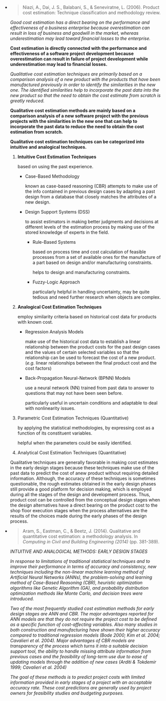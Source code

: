 * > Niazi, A., Dai, J. S., Balabani, S., & Seneviratne, L. (2006). Product cost estimation: Technique classification and methodology review.

  *Good cost estimation has a direct bearing on the performance and effectiveness of a business enterprise because overestimation can result in loss of business and goodwill in the market, whereas underestimation may lead toward financial losses to the enterprise.*

  **Cost estimation is directly connected with the performance and effectiveness of a software project development because overestimation can result in failure of project development while underestimation may lead to financial losses.**

  *Qualitative cost estimation techniques are primarily based on a comparison analysis of a new product with the products that have been manufactured previously in order to identify the similarities in the new one. The identified similarities help to incorporate the past data into the new product so that the need to obtain the cost estimate from scratch is greatly reduced.*

  **Qualitative cost estimation methods are mainly based on a comparison analysis of a new software project  with the previous projects with the similarities in the new one that can help to incorporate the past data to reduce the need to obtain the cost estimation from scratch.**

  **Qualitative cost estimation techniques can be categorized into intuitive and analogical techniques.**

  

  1. **Intuitive Cost Estimation Techniques**

     based on using the past experience.

     * Case-Based Methodology

       known as case-based reasoning (CBR) attempts to make use of the info contained in previous design cases by adapting a past design from a database that closely matches the attributes of a new design.

     * Design Support Systems (DSS)

       to assist estimators in making better judgments and decisions at different levels of the estimation process by making use of the stored knowledge of experts in the field.

       * Rule-Based Systems

         based on process time and cost calculation of feasible processes from a set of available ones for the manufacture of a part based on design and/or manufacturing constraints.

         helps to design and manufacturing constraints.

       * Fuzzy-Logic Approach

         particularly helpful in handling uncertainty, may be quite tedious and need further research when objects are complex.

  2. **Analogical Cost Estimation Techniques**

     employ similarity criteria based on historical cost data for products with known cost.

     * Regression Analysis Models

       make use of the historical cost data to establish a linear relationship between the product costs for the past design cases and the values of certain selected variables so that the relationship can be used to forecast the cost of a new product. (*e.g.* linear relationships between the final product cost and the cost factors)

     * Back-Propagation Neural-Network (BPNN) Models

       use a neural network (NN) trained from past data to answer to questions that may not have been seen before.

       particularly useful in uncertain conditions and adaptable to deal with nonlinearity issues.

  3. Parametric Cost Estimation Techniques (Quantitative)

     by applying the statistical methodologies, by expressing cost as a function of its constituent variables.

     helpful when the parameters could be easily identified.

  4. Analytical Cost Estimation Techniques (Quantitative)

  

  Qualitative techniques are generally favorable in making cost estimates in the early design stages because these techniques make use of the past data to predict the cost of anew product without requiring detailed information. Although, the accuracy of these techniques is sometimes questionable, the rough estimates obtained in the early design phases still provide a good platform for decision making, which is employed during all the stages of the design and development process. Thus, product cost can be controlled from the conceptual design stages when the design alternatives have a direct bearing on the product cost to the shop floor execution stages when the process alternatives are the results of the choices made during the early phases of the design process.

  

* > Aram, S., Eastman, C., & Beetz, J. (2014). Qualitative and quantitative cost estimation: a methodology analysis. In *Computing in Civil and Building Engineering (2014)* (pp. 381-389).

  *INTUITIVE AND ANALOGICAL METHODS: EARLY DESIGN STAGES*

  *In response to limitations of traditional statistical techniques and to improve their performance in terms of accuracy and consistency, new techniques including the non-linear machine learning method of Artificial Neural Networks (ANNs), the problem-solving and learning method of Case-Based Reasoning (CBR), heuristic optimization algorithms like Genetic Algorithm (GA), and probability distribution optimization methods like Monte Carlo, and decision trees were introduced.*

  *Two of the most frequently studied cost estimation methods for early design stages are ANN and CBR. The major advantages reported for ANN models are that they do not require the project cost to be defined as a specific function of cost-affecting variables. Also many studies in both construction and manufacturing have shown their higher accuracy compared to traditional regression models (Bode 2000; Kim et al. 2004; Cavalieri et al. 2004). Major advantages of CBR models are transparency of the process which turns it into a suitable decision support tool, the ability to handle missing attribute information from previous cases and the feasibility of long-term use due to ease of updating models through the addition of new cases (Arditi & Tokdemir 1999; Cavalieri et al. 2004)*

  *The goal of these methods is to predict project costs with limited information provided in early stages of a project with an acceptable accuracy rate. These cost predictions are generally used by project owners for feasibility studies and budgeting purposes.*

